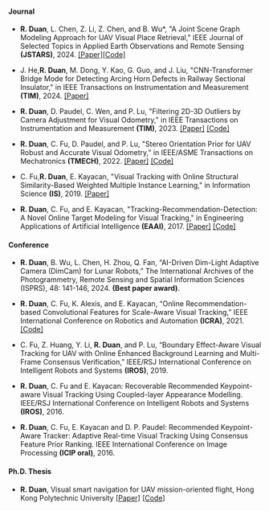 #### Journal
- <strong>R. Duan</strong>, L. Chen, Z. Li, Z. Chen, and B. Wu*, "A Joint Scene Graph Modeling Approach for UAV Visual Place Retrieval," IEEE Journal of Selected Topics in Applied Earth Observations and Remote Sensing <strong>(JSTARS)</strong>, 2024. [[Paper]](https://doi.org/10.1109/JSTARS.2024.3396168)[[Code]](https://github.com/rduan036/scene-graph-matching-demo.git)

- J. He,<strong>R. Duan</strong>, M. Dong, Y. Kao, G. Guo, and J. Liu, "CNN-Transformer Bridge Mode for Detecting Arcing Horn Defects in Railway Sectional Insulator," in IEEE Transactions on Instrumentation and Measurement <strong>(TIM)</strong>, 2024. [[Paper]](https://doi.org/10.1109/TIM.2024.3373084)

- <strong>R. Duan</strong>, D. Paudel, C. Wen, and P. Lu, "Filtering 2D-3D Outliers by Camera Adjustment for Visual Odometry," in IEEE Transactions on Instrumentation and Measurement <strong>(TIM)</strong>, 2023. [[Paper]](https://doi.org/10.1109/TIM.2023.3280507) [[Code]](https://github.com/rduan036/CamAdj)

- <strong>R. Duan</strong>, C. Fu, D. Paudel, and P. Lu, "Stereo Orientation Prior for UAV Robust and Accurate Visual Odometry," in IEEE/ASME Transactions on Mechatronics <strong>(TMECH)</strong>, 2022. [[Paper]](http://dx.doi.org/10.1109/TMECH.2022.3140923) [[Code]](https://github.com/arclab-hku/SOPVO)

- C. Fu,<strong>R. Duan</strong>, E. Kayacan, "Visual Tracking with Online Structural Similarity-Based Weighted Multiple Instance Learning," in Information Science <strong>(IS)</strong>, 2019. [[Paper]](https://doi.org/10.1109/TIM.2024.3373084)

- <strong>R. Duan</strong>, C. Fu, and E. Kayacan, "Tracking-Recommendation-Detection: A Novel Online Target Modeling for Visual Tracking," in Engineering Applications of Artificial Intelligence <strong>(EAAI)</strong>, 2017. [[Paper]](https://doi.org/10.1016/j.engappai.2017.05.012) [[Code]](https://github.com/rduan036/TRD_demo)

#### Conference
- <strong>R. Duan</strong>, B. Wu, L. Chen, H. Zhou, Q. Fan, “AI-Driven Dim-Light Adaptive Camera (DimCam) for Lunar Robots,” The International Archives of the Photogrammetry, Remote Sensing and Spatial Information Sciences (ISPRS), 48: 141-146, 2024. <strong>(Best paper award)</strong>.

- <strong>R. Duan</strong>, C. Fu, K. Alexis, and E. Kayacan, “Online Recommendation-based Convolutional Features for Scale-Aware Visual Tracking,” IEEE International Conference on Robotics and Automation <strong>(ICRA)</strong>, 2021. [[Code]](https://github.com/arclab-hku/ICRA2021tracking)

- C. Fu, Z. Huang, Y. Li, <strong>R. Duan</strong>, and P. Lu, “Boundary Effect-Aware Visual Tracking for UAV with Online Enhanced Background Learning and Multi-Frame Consensus Verification,” IEEE/RSJ International Conference on Intelligent Robots and Systems <strong>(IROS)</strong>, 2019. 

- <strong>R. Duan</strong>, C. Fu and E. Kayacan: Recoverable Recommended Keypoint-aware Visual Tracking Using Coupled-layer Appearance Modelling. IEEE/RSJ International Conference on Intelligent Robots and Systems <strong>(IROS)</strong>, 2016. 

- <strong>R. Duan</strong>, C. Fu, E. Kayacan and D. P. Paudel: Recommended Keypoint-Aware Tracker: Adaptive Real-time Visual Tracking Using Consensus Feature Prior Ranking. IEEE International Conference on Image Processing <strong>(ICIP oral)</strong>, 2016.

#### Ph.D. Thesis
 - <strong>R. Duan</strong>, Visual smart navigation for UAV mission-oriented flight, Hong Kong Polytechnic University [[Paper]](https://doi.org/10.1016/j.engappai.2017.05.012) [[Code]](https://github.com/rduan036/E2ES-extended)
